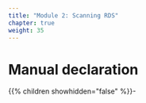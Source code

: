 ```yaml
---
title: "Module 2: Scanning RDS"
chapter: true
weight: 35
---
```


# Manual declaration
{{% children showhidden="false" %}}-